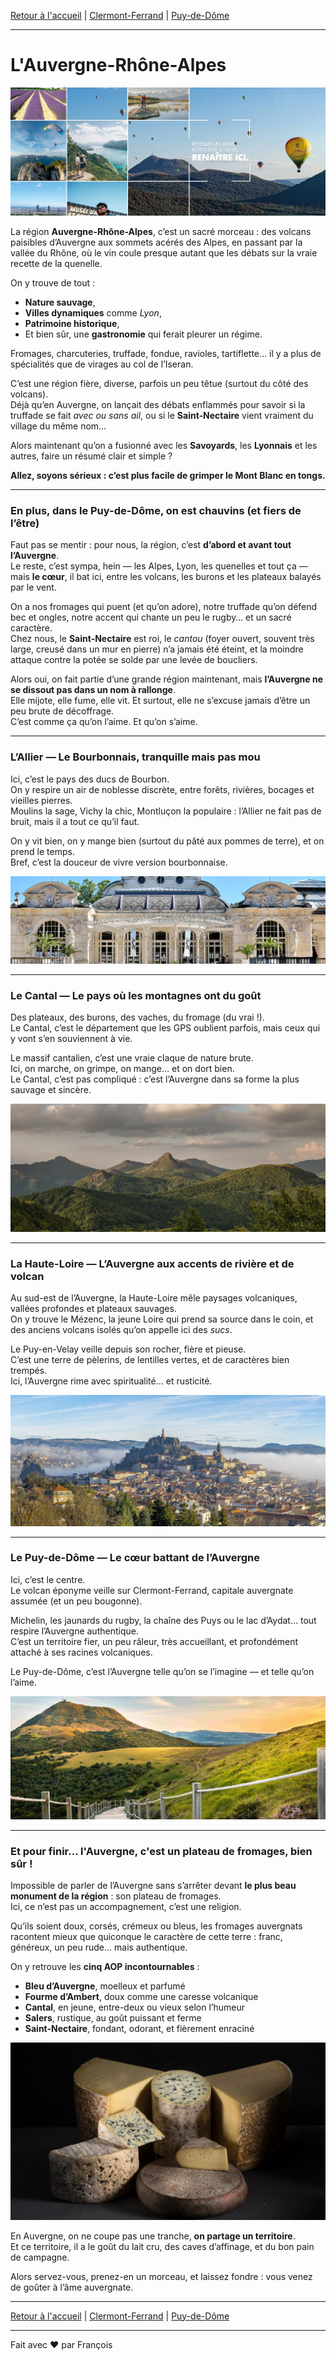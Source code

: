 [Retour à l'accueil](index.md) | [Clermont-Ferrand](ma-ville.md) | [Puy-de-Dôme](mon-departement.md)

---

# L'Auvergne-Rhône-Alpes

![Région Auvergne-Rhône-Alpes](./assets/imgs/region-ara.jpg)

La région **Auvergne-Rhône-Alpes**, c’est un sacré morceau : des volcans paisibles d’Auvergne aux sommets acérés des Alpes, en passant par la vallée du Rhône, où le vin coule presque autant que les débats sur la vraie recette de la quenelle.

On y trouve de tout :

- **Nature sauvage**,
- **Villes dynamiques** comme *Lyon*,  
- **Patrimoine historique**,  
- Et bien sûr, une **gastronomie** qui ferait pleurer un régime.  

Fromages, charcuteries, truffade, fondue, ravioles, tartiflette… il y a plus de spécialités que de virages au col de l’Iseran.

C’est une région fière, diverse, parfois un peu têtue (surtout du côté des volcans).  
Déjà qu’en Auvergne, on lançait des débats enflammés pour savoir si la truffade se fait *avec ou sans ail*, ou si le **Saint-Nectaire** vient vraiment du village du même nom…

Alors maintenant qu’on a fusionné avec les **Savoyards**, les **Lyonnais** et les autres, faire un résumé clair et simple ?

**Allez, soyons sérieux : c’est plus facile de grimper le Mont Blanc en tongs.**

---

### En plus, dans le Puy-de-Dôme, on est chauvins (et fiers de l’être)

Faut pas se mentir : pour nous, la région, c’est **d’abord et avant tout l’Auvergne**.  
Le reste, c’est sympa, hein — les Alpes, Lyon, les quenelles et tout ça — mais **le cœur**, il bat ici, entre les volcans, les burons et les plateaux balayés par le vent.

On a nos fromages qui puent (et qu’on adore), notre truffade qu’on défend bec et ongles, notre accent qui chante un peu le rugby… et un sacré caractère.  
Chez nous, le **Saint-Nectaire** est roi, le *cantou* (foyer ouvert, souvent très large, creusé dans un mur en pierre) n’a jamais été éteint, et la moindre attaque contre la potée se solde par une levée de boucliers.

Alors oui, on fait partie d’une grande région maintenant, mais **l’Auvergne ne se dissout pas dans un nom à rallonge**.  
Elle mijote, elle fume, elle vit. Et surtout, elle ne s’excuse jamais d’être un peu brute de décoffrage.  
C’est comme ça qu’on l’aime. Et qu’on s’aime.

---

### L’Allier — Le Bourbonnais, tranquille mais pas mou

Ici, c’est le pays des ducs de Bourbon.  
On y respire un air de noblesse discrète, entre forêts, rivières, bocages et vieilles pierres.  
Moulins la sage, Vichy la chic, Montluçon la populaire : l’Allier ne fait pas de bruit, mais il a tout ce qu’il faut.  

On y vit bien, on y mange bien (surtout du pâté aux pommes de terre), et on prend le temps.  
Bref, c’est la douceur de vivre version bourbonnaise.

![Opera de Vichy](./assets/imgs/vichy.jpg)

---

### Le Cantal — Le pays où les montagnes ont du goût

Des plateaux, des burons, des vaches, du fromage (du vrai !).  
Le Cantal, c’est le département que les GPS oublient parfois, mais ceux qui y vont s’en souviennent à vie.  

Le massif cantalien, c’est une vraie claque de nature brute.  
Ici, on marche, on grimpe, on mange… et on dort bien.  
Le Cantal, c’est pas compliqué : c’est l’Auvergne dans sa forme la plus sauvage et sincère.

![Paysage du Cantal](./assets/imgs/randonnees-cantal.webp)

---

### La Haute-Loire — L’Auvergne aux accents de rivière et de volcan

Au sud-est de l’Auvergne, la Haute-Loire mêle paysages volcaniques, vallées profondes et plateaux sauvages.  
On y trouve le Mézenc, la jeune Loire qui prend sa source dans le coin, et des anciens volcans isolés qu’on appelle ici des *sucs*.  

Le Puy-en-Velay veille depuis son rocher, fière et pieuse.  
C’est une terre de pèlerins, de lentilles vertes, et de caractères bien trempés.  
Ici, l’Auvergne rime avec spiritualité… et rusticité.

![Puy-en-Velay](./assets/imgs/Le-Puy-en-Velay.jpg)

---

### Le Puy-de-Dôme — Le cœur battant de l’Auvergne

Ici, c’est le centre.  
Le volcan éponyme veille sur Clermont-Ferrand, capitale auvergnate assumée (et un peu bougonne).  

Michelin, les jaunards du rugby, la chaîne des Puys ou le lac d’Aydat… tout respire l’Auvergne authentique.  
C’est un territoire fier, un peu râleur, très accueillant, et profondément attaché à ses racines volcaniques.  

Le Puy-de-Dôme, c’est l’Auvergne telle qu’on se l’imagine — et telle qu’on l’aime.

![Puy-de-Dôme](./assets/imgs/puy_de_dome_auvergne.webp)

---

### Et pour finir... l'Auvergne, c'est un plateau de fromages, bien sûr !

Impossible de parler de l’Auvergne sans s’arrêter devant **le plus beau monument de la région** : son plateau de fromages.  
Ici, ce n’est pas un accompagnement, c’est une religion.  

Qu’ils soient doux, corsés, crémeux ou bleus, les fromages auvergnats racontent mieux que quiconque le caractère de cette terre : franc, généreux, un peu rude… mais authentique.

On y retrouve les **cinq AOP incontournables** :  

- **Bleu d’Auvergne**, moelleux et parfumé  
- **Fourme d’Ambert**, doux comme une caresse volcanique  
- **Cantal**, en jeune, entre-deux ou vieux selon l’humeur  
- **Salers**, rustique, au goût puissant et ferme  
- **Saint-Nectaire**, fondant, odorant, et fièrement enraciné  

![Plateau de fromage d'Auvergne](./assets/imgs/5-aop-auvergne.jpg)

En Auvergne, on ne coupe pas une tranche, **on partage un territoire**.  
Et ce territoire, il a le goût du lait cru, des caves d’affinage, et du bon pain de campagne.  

Alors servez-vous, prenez-en un morceau, et laissez fondre : vous venez de goûter à l’âme auvergnate.

---

[Retour à l'accueil](index.md) | [Clermont-Ferrand](ma-ville.md) | [Puy-de-Dôme](mon-departement.md)

---

Fait avec ❤️ par François
